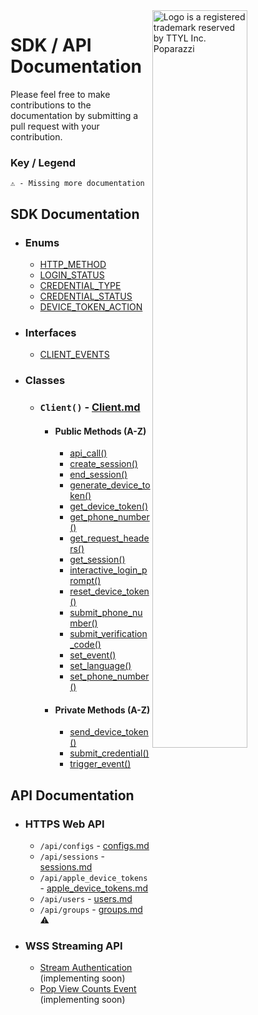 <img src="https://user-images.githubusercontent.com/33995146/169403681-6f3abfb0-10f4-4c2c-9ef4-fe7704142b58.jpg" alt="Logo is a registered trademark reserved by TTYL Inc. Poparazzi" align="right" width="55%"/>

# SDK / API Documentation
Please feel free to make contributions to the documentation by submitting a pull request with your contribution.

### Key / Legend
```
⚠ - Missing more documentation
```

## SDK Documentation

  - ### Enums
    - [HTTP_METHOD](sdk-docs/enums/HTTP_METHOD.md)
    - [LOGIN_STATUS](sdk-docs/enums/LOGIN_STATUS.md)
    - [CREDENTIAL_TYPE](sdk-docs/enums/CREDENTIAL_TYPE.md)
    - [CREDENTIAL_STATUS](sdk-docs/enums/CREDENTIAL_STATUS.md)
    - [DEVICE_TOKEN_ACTION](sdk-docs/enums/DEVICE_TOKEN_ACTION.md)
  - ### Interfaces
    - [CLIENT_EVENTS](sdk-docs/interfaces/CLIENT_EVENTS.md)
  - ### Classes
    - ### `Client()` - [Client.md](sdk-docs/classes/Client.md)
      - #### Public Methods (A-Z)
        - [api_call()](sdk-docs/classes/Client.md#api_call)
        - [create_session()](sdk-docs/classes/Client.md#create_session)
        - [end_session()](sdk-docs/classes/Client.md#end_session)
        - [generate_device_token()](sdk-docs/classes/Client.md#generate_device_token)
        - [get_device_token()](sdk-docs/classes/Client.md#get_device_token)
        - [get_phone_number()](sdk-docs/classes/Client.md#get_phone_number)
        - [get_request_headers()](sdk-docs/classes/Client.md#get_request_headers)
        - [get_session()](sdk-docs/classes/Client.md#get_session)
        - [interactive_login_prompt()](sdk-docs/classes/Client.md#interactive_login_prompt)
        - [reset_device_token()](sdk-docs/classes/Client.md#reset_device_token)
        - [submit_phone_number()](sdk-docs/classes/Client.md#submit_phone_number)
        - [submit_verification_code()](sdk-docs/classes/Client.md#submit_verification_code)
        - [set_event()](sdk-docs/classes/Client.md#set_event)
        - [set_language()](sdk-docs/classes/Client.md#set_language)
        - [set_phone_number()](sdk-docs/classes/Client.md#set_phone_number)
      - #### Private Methods (A-Z)
        - [send_device_token()](sdk-docs/classes/Client.md#send_device_token)
        - [submit_credential()](sdk-docs/classes/Client.md#submit_credential)
        - [trigger_event()](sdk-docs/classes/Client.md#trigger_event)

## API Documentation

  - ### HTTPS Web API
    - `/api/configs` - [configs.md](api-docs/configs.md)
    - `/api/sessions` - [sessions.md](api-docs/sessions.md)
    - `/api/apple_device_tokens` - [apple_device_tokens.md](api-docs/apple_device_tokens.md)
    - `/api/users` - [users.md](api-docs/users.md)
    - `/api/groups` - [groups.md](api-docs/groups.md) ⚠️
- ### WSS Streaming API
  - [Stream Authentication](api-docs/websocket-stream.md#stream-authentication) (implementing soon)
  - [Pop View Counts Event](api-docs/websocket-stream.md#pop-view-counts-event) (implementing soon)